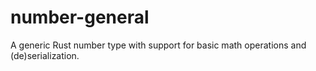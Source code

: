 # number-general
A generic Rust number type with support for basic math operations and (de)serialization.
